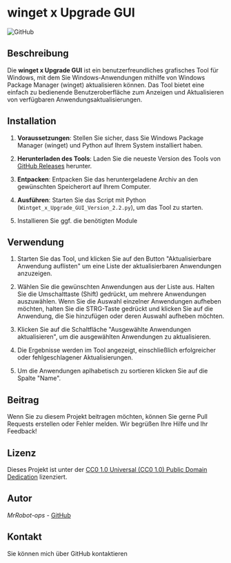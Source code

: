 # winget x Upgrade GUI
![GitHub](https://img.shields.io/github/license/Mr-Robot-ops/winget-x)

## Beschreibung

Die **winget x Upgrade GUI** ist ein benutzerfreundliches grafisches Tool für Windows, mit dem Sie Windows-Anwendungen mithilfe von Windows Package Manager (winget) aktualisieren können. Das Tool bietet eine einfach zu bedienende Benutzeroberfläche zum Anzeigen und Aktualisieren von verfügbaren Anwendungsaktualisierungen.

## Installation

1. **Voraussetzungen**: Stellen Sie sicher, dass Sie Windows Package Manager (winget) und Python auf Ihrem System installiert haben.

2. **Herunterladen des Tools**: Laden Sie die neueste Version des Tools von [GitHub Releases](https://github.com/Mr-Robot-ops/winget-x/releases/tag/winget_Upgrade_GUI_2.2) herunter.

3. **Entpacken**: Entpacken Sie das heruntergeladene Archiv an den gewünschten Speicherort auf Ihrem Computer.

4. **Ausführen**: Starten Sie das Script mit Python (`Wintget_x_Upgrade_GUI_Version_2.2.py`), um das Tool zu starten.

5. Installieren Sie ggf. die benötigten Module

## Verwendung

1. Starten Sie das Tool, und klicken Sie auf den Button "Aktualisierbare Anwendung auflisten" um eine Liste der aktualisierbaren Anwendungen anzuzeigen.

2. Wählen Sie die gewünschten Anwendungen aus der Liste aus. Halten Sie die Umschalttaste (Shift) gedrückt, um mehrere Anwendungen auszuwählen. Wenn Sie die Auswahl einzelner Anwendungen aufheben möchten, halten Sie die STRG-Taste gedrückt und klicken Sie auf die Anwendung, die Sie hinzufügen oder deren Auswahl aufheben möchten.

3. Klicken Sie auf die Schaltfläche "Ausgewählte Anwendungen aktualisieren", um die ausgewählten Anwendungen zu aktualisieren.

4. Die Ergebnisse werden im Tool angezeigt, einschließlich erfolgreicher oder fehlgeschlagener Aktualisierungen.

5. Um die Anwendungen aplhabetisch zu sortieren klicken Sie auf die Spalte "Name".

## Beitrag

Wenn Sie zu diesem Projekt beitragen möchten, können Sie gerne Pull Requests erstellen oder Fehler melden. Wir begrüßen Ihre Hilfe und Ihr Feedback!

## Lizenz

Dieses Projekt ist unter der [CC0 1.0 Universal (CC0 1.0) Public Domain Dedication](https://creativecommons.org/publicdomain/zero/1.0/) lizenziert.

## Autor

*MrRobot-ops* - [GitHub](https://github.com/Mr-Robot-ops)

## Kontakt

Sie können mich über GitHub kontaktieren
